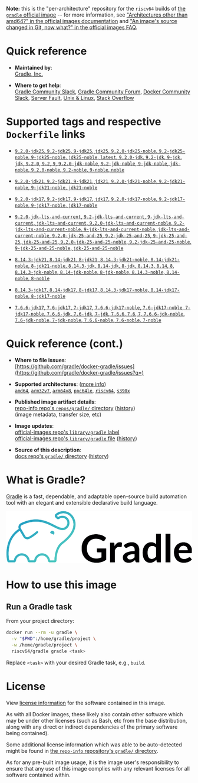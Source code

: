 <!--

********************************************************************************

WARNING:

    DO NOT EDIT "gradle/README.md"

    IT IS AUTO-GENERATED

    (from the other files in "gradle/" combined with a set of templates)

********************************************************************************

-->

**Note:** this is the "per-architecture" repository for the `riscv64` builds of [the `gradle` official image](https://hub.docker.com/_/gradle) -- for more information, see ["Architectures other than amd64?" in the official images documentation](https://github.com/docker-library/official-images#architectures-other-than-amd64) and ["An image's source changed in Git, now what?" in the official images FAQ](https://github.com/docker-library/faq#an-images-source-changed-in-git-now-what).

# Quick reference

-	**Maintained by**:  
	[Gradle, Inc.](https://github.com/gradle/docker-gradle)

-	**Where to get help**:  
	[Gradle Community Slack](https://gradle.org/slack-invite), [Gradle Community Forum](https://discuss.gradle.org), [Docker Community Slack](https://dockr.ly/comm-slack)⁠, [Server Fault](https://serverfault.com/help/on-topic)⁠, [Unix & Linux](https://unix.stackexchange.com/help/on-topic)⁠, [Stack Overflow⁠](https://stackoverflow.com/help/on-topic)

# Supported tags and respective `Dockerfile` links

-	[`9.2.0-jdk25`, `9.2-jdk25`, `9-jdk25`, `jdk25`, `9.2.0-jdk25-noble`, `9.2-jdk25-noble`, `9-jdk25-noble`, `jdk25-noble`, `latest`, `9.2.0-jdk`, `9.2-jdk`, `9-jdk`, `jdk`, `9.2.0`, `9.2`, `9`, `9.2.0-jdk-noble`, `9.2-jdk-noble`, `9-jdk-noble`, `jdk-noble`, `9.2.0-noble`, `9.2-noble`, `9-noble`, `noble`](https://github.com/gradle/docker-gradle/blob/303e802cc2c5aa008b6ec225820c932bf2336d5f/jdk25-noble/Dockerfile)

-	[`9.2.0-jdk21`, `9.2-jdk21`, `9-jdk21`, `jdk21`, `9.2.0-jdk21-noble`, `9.2-jdk21-noble`, `9-jdk21-noble`, `jdk21-noble`](https://github.com/gradle/docker-gradle/blob/303e802cc2c5aa008b6ec225820c932bf2336d5f/jdk21-noble/Dockerfile)

-	[`9.2.0-jdk17`, `9.2-jdk17`, `9-jdk17`, `jdk17`, `9.2.0-jdk17-noble`, `9.2-jdk17-noble`, `9-jdk17-noble`, `jdk17-noble`](https://github.com/gradle/docker-gradle/blob/303e802cc2c5aa008b6ec225820c932bf2336d5f/jdk17-noble/Dockerfile)

-	[`9.2.0-jdk-lts-and-current`, `9.2-jdk-lts-and-current`, `9-jdk-lts-and-current`, `jdk-lts-and-current`, `9.2.0-jdk-lts-and-current-noble`, `9.2-jdk-lts-and-current-noble`, `9-jdk-lts-and-current-noble`, `jdk-lts-and-current-noble`, `9.2.0-jdk-25-and-25`, `9.2-jdk-25-and-25`, `9-jdk-25-and-25`, `jdk-25-and-25`, `9.2.0-jdk-25-and-25-noble`, `9.2-jdk-25-and-25-noble`, `9-jdk-25-and-25-noble`, `jdk-25-and-25-noble`](https://github.com/gradle/docker-gradle/blob/303e802cc2c5aa008b6ec225820c932bf2336d5f/jdk-lts-and-current/Dockerfile)

-	[`8.14.3-jdk21`, `8.14-jdk21`, `8-jdk21`, `8.14.3-jdk21-noble`, `8.14-jdk21-noble`, `8-jdk21-noble`, `8.14.3-jdk`, `8.14-jdk`, `8-jdk`, `8.14.3`, `8.14`, `8`, `8.14.3-jdk-noble`, `8.14-jdk-noble`, `8-jdk-noble`, `8.14.3-noble`, `8.14-noble`, `8-noble`](https://github.com/gradle/docker-gradle/blob/fba2d36b492eab91f3eb95610354df7b8d12d46f/jdk21-noble/Dockerfile)

-	[`8.14.3-jdk17`, `8.14-jdk17`, `8-jdk17`, `8.14.3-jdk17-noble`, `8.14-jdk17-noble`, `8-jdk17-noble`](https://github.com/gradle/docker-gradle/blob/fba2d36b492eab91f3eb95610354df7b8d12d46f/jdk17-noble/Dockerfile)

-	[`7.6.6-jdk17`, `7.6-jdk17`, `7-jdk17`, `7.6.6-jdk17-noble`, `7.6-jdk17-noble`, `7-jdk17-noble`, `7.6.6-jdk`, `7.6-jdk`, `7-jdk`, `7.6.6`, `7.6`, `7`, `7.6.6-jdk-noble`, `7.6-jdk-noble`, `7-jdk-noble`, `7.6.6-noble`, `7.6-noble`, `7-noble`](https://github.com/gradle/docker-gradle/blob/692045c708bc589ff8fa26fb083bdf1b23c0f8a5/jdk17-noble/Dockerfile)

# Quick reference (cont.)

-	**Where to file issues**:  
	[https://github.com/gradle/docker-gradle/issues](https://github.com/gradle/docker-gradle/issues?q=)

-	**Supported architectures**: ([more info](https://github.com/docker-library/official-images#architectures-other-than-amd64))  
	[`amd64`](https://hub.docker.com/r/amd64/gradle/), [`arm32v7`](https://hub.docker.com/r/arm32v7/gradle/), [`arm64v8`](https://hub.docker.com/r/arm64v8/gradle/), [`ppc64le`](https://hub.docker.com/r/ppc64le/gradle/), [`riscv64`](https://hub.docker.com/r/riscv64/gradle/), [`s390x`](https://hub.docker.com/r/s390x/gradle/)

-	**Published image artifact details**:  
	[repo-info repo's `repos/gradle/` directory](https://github.com/docker-library/repo-info/blob/master/repos/gradle) ([history](https://github.com/docker-library/repo-info/commits/master/repos/gradle))  
	(image metadata, transfer size, etc)

-	**Image updates**:  
	[official-images repo's `library/gradle` label](https://github.com/docker-library/official-images/issues?q=label%3Alibrary%2Fgradle)  
	[official-images repo's `library/gradle` file](https://github.com/docker-library/official-images/blob/master/library/gradle) ([history](https://github.com/docker-library/official-images/commits/master/library/gradle))

-	**Source of this description**:  
	[docs repo's `gradle/` directory](https://github.com/docker-library/docs/tree/master/gradle) ([history](https://github.com/docker-library/docs/commits/master/gradle))

# What is Gradle?

[Gradle](https://gradle.org/) is a fast, dependable, and adaptable open-source build automation tool with an elegant and extensible declarative build language.

![logo](https://raw.githubusercontent.com/docker-library/docs/dec360b0c9d570427d22f98a0d7c30969b62af6f/gradle/logo.png)

# How to use this image

## Run a Gradle task

From your project directory:

```bash
docker run --rm -u gradle \
  -v "$PWD":/home/gradle/project \
  -w /home/gradle/project \
  riscv64/gradle gradle <task>
```

Replace `<task>` with your desired Gradle task, e.g., `build`.

# License

View [license information](https://gradle.org/license/) for the software contained in this image.

As with all Docker images, these likely also contain other software which may be under other licenses (such as Bash, etc from the base distribution, along with any direct or indirect dependencies of the primary software being contained).

Some additional license information which was able to be auto-detected might be found in [the `repo-info` repository's `gradle/` directory](https://github.com/docker-library/repo-info/tree/master/repos/gradle).

As for any pre-built image usage, it is the image user's responsibility to ensure that any use of this image complies with any relevant licenses for all software contained within.
